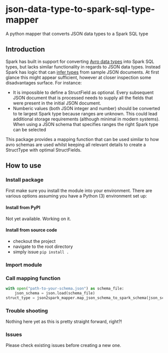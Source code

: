 # json-data-type-to-spark-sql-type-mapper
A python mapper that converts JSON data types to a Spark SQL type

## Introduction
Spark has built in support for converting [Avro data types](https://avro.apache.org/docs/1.11.1/specification/) into Spark SQL types, but lacks similar functionality in regards to JSON data types. Instead Spark has logic that can [infer types](https://spark.apache.org/docs/latest/sql-data-sources-json.html) from sample JSON documents. At first glance this might appear sufficient, however at closer inspection some disadvantages surface. For instance:

 - It is impossible to define a StructField as optional. Every subsequent JSON document that is processed needs to supply all the fields that were present in the initial JSON document.
 - Numberic values (both JSON integer and number) should be converted to te largest Spark type because ranges are unknown. This could lead additional storage requirements (although minimal in modern systems). When using a JSON schema that specifies ranges the right Spark type can be selected

This package provides a mapping function that can be used similar to how avro schemas are used whilst keeping all relevant details to create a StructType with optimal StructFields.

## How to use

### Install package
First make sure you install the module into your environment. There are various options assuming you have a Python (3) environment set up:

#### Install from PyPI
Not yet available. Working on it.

#### Install from source code
- checkout the project
- navigate to the root directory
- simply issue `pip install .`

### Import module

### Call mapping function

```python
with open("path-to-your-schema.json") as schema_file:
    json_schema = json.load(schema_file)
struct_type = json2spark_mapper.map_json_schema_to_spark_schema(json_schema)
```

### Trouble shooting
Nothing here yet as this is pretty straight forward, right?!

### Issues
Please check existing issues before creating a new one.